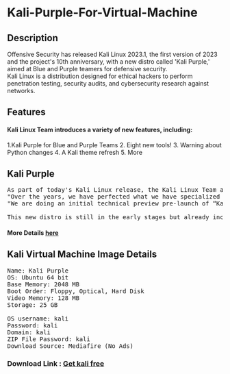# Kali-Purple-For-Virtual-Machine

## Description
Offensive Security has released ​Kali Linux 2023.1, the first version of 2023 and the project's 10th anniversary, with a new distro called 'Kali Purple,' aimed at  Blue and Purple teamers for defensive security.
<br>
Kali Linux is a distribution designed for ethical hackers to perform penetration testing, security audits, and cybersecurity research against networks.

## Features

#### Kali Linux Team introduces a variety of new features, including:
1.Kali Purple for Blue and Purple Teams
2. Eight new tools!
3. Warning about Python changes
4. A Kali theme refresh 
5. More

## Kali Purple

<pre>As part of today's Kali Linux release, the Kali Linux Team also announced a new project named 'Kali Purple,' a distro designed for defensive security.
"Over the years, we have perfected what we have specialized in, offensive security. We are now starting to branch into a new area, defensive security!," explains today's announcement.
"We are doing an initial technical preview pre-launch of “Kali Purple”. This is still in its infancy and is going to need time to mature. But you can start to see the direction Kali is expanding into. You can also be a part of helping to shape the direction!"

This new distro is still in the early stages but already includes over 100 defensive tools, including Malcolm, Surricata, Arkime, TheHive, and Zeek, and a dedicated Wiki to help you get started
</pre>

#### More Details <a href="https://bleepingcomputer.com/news/security/kali-linux-20231-introduces-purple-distro-for-defensive-security/">here</a>

## Kali Virtual Machine Image Details
<pre>
Name: Kali Purple
OS: Ubuntu 64 bit
Base Memory: 2048 MB 
Boot Order: Floppy, Optical, Hard Disk
Video Memory: 128 MB
Storage: 25 GB

OS username: kali
Password: kali
Domain: kali
ZIP File Password: kali
Download Source: Mediafire (No Ads)
</pre>

### Download Link : <a href="https://www.mediafire.com/file/noak03x4mc025ei/Kali+Purple.zip/file">Get kali free</a>
